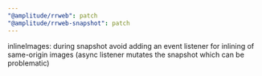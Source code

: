 ```yaml
---
"@amplitude/rrweb": patch
"@amplitude/rrweb-snapshot": patch
---
```


inlineImages: during snapshot avoid adding an event listener for inlining of same-origin images (async listener mutates the snapshot which can be problematic)
